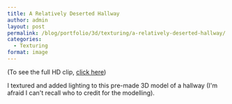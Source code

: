 ```yaml
---
title: A Relatively Deserted Hallway
author: admin
layout: post
permalink: /blog/portfolio/3d/texturing/a-relatively-deserted-hallway/
categories:
  - Texturing
format: image
---
```

(To see the full HD clip, <a href="http://vimeo.com/38715464" target="_blank">click here</a>)

I textured and added lighting to this pre-made 3D model of a hallway (I'm afraid I can't recall who to credit for the modelling).